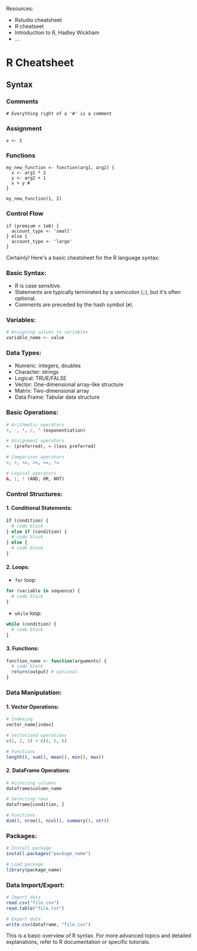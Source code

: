 
Resources:

* Rstudio cheatsheet
* R cheatseet
* Introduction to R, Hadley Wickham
* ...


# R Cheatsheet

## Syntax

### Comments

```
# Everything right of a '#' is a comment
```


### Assignment



```
x <- 1
```

### Functions
```
my_new_function <- function(arg1, arg2) {
  x <- arg1 * 2
  y <- arg2 + 1
  x + y #
}
```

```
my_new_function(1, 2)
```

### Control Flow

```
if (premium < 1e6) {
  account_type <- 'small'
} else {
  account_type <- 'large'
}
```

Certainly! Here's a basic cheatsheet for the R language syntax:

### Basic Syntax:
- R is case sensitive.
- Statements are typically terminated by a semicolon (`;`), but it's often optional.
- Comments are preceded by the hash symbol (`#`).

### Variables:
```R
# Assigning values to variables
variable_name <- value
```

### Data Types:
- Numeric: integers, doubles
- Character: strings
- Logical: TRUE/FALSE
- Vector: One-dimensional array-like structure
- Matrix: Two-dimensional array
- Data Frame: Tabular data structure

### Basic Operations:
```R
# Arithmetic operators
+, -, *, /, ^ (exponentiation)

# Assignment operators
<- (preferred), = (less preferred)

# Comparison operators
<, >, <=, >=, ==, !=

# Logical operators
&, |, ! (AND, OR, NOT)
```

### Control Structures:
#### 1. Conditional Statements:
```R
if (condition) {
  # code block
} else if (condition) {
  # code block
} else {
  # code block
}
```

#### 2. Loops:
- `for` loop:
```R
for (variable in sequence) {
  # code block
}
```
- `while` loop:
```R
while (condition) {
  # code block
}
```

#### 3. Functions:
```R
function_name <- function(arguments) {
  # code block
  return(output) # optional
}
```

### Data Manipulation:
#### 1. Vector Operations:
```R
# Indexing
vector_name[index]

# Vectorized operations
c(1, 2, 3) + c(4, 5, 6)

# Functions
length(), sum(), mean(), min(), max()
```

#### 2. DataFrame Operations:
```R
# Accessing columns
dataframe$column_name

# Selecting rows
dataframe[condition, ]

# Functions
dim(), nrow(), ncol(), summary(), str()
```

### Packages:
```R
# Install package
install.packages("package_name")

# Load package
library(package_name)
```

### Data Import/Export:
```R
# Import data
read.csv("file.csv")
read.table("file.txt")

# Export data
write.csv(dataframe, "file.csv")
```

This is a basic overview of R syntax. For more advanced topics and detailed explanations, refer to R documentation or specific tutorials.
